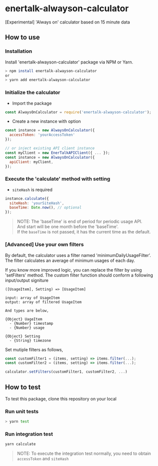 # enertalk-alwayson-calculator
[Experimental] 'Always on' calculator based on 15 minute data

## How to use

### Installation
Install 'enertalk-alwayson-calculator' package via NPM or Yarn.
```sh
> npm install enertalk-alwayson-calculator
or
> yarn add enertalk-alwayson-calculator
```

### Initialize the calculator
- Import the package

```js
const AlwaysOnCalculator = require('enertalk-alwayson-calculator');
```

- Create a new instance with option

```js
const instance = new AlwaysOnCalculator({
  accessToken: 'yourAccessToken'
});

// or inject existing API client instance
const myClient = new EnerTalkAPIClient({ ... });
const instance = new AlwaysOnCalculator({
  apiClient: myClient,
});
```


### Execute the 'calculate' method with setting
- `siteHash` is required

```js
instance.calculate({
  siteHash: 'yourSiteHash',
  baseTime: Date.now(), // optional
});
```

> NOTE: The 'baseTime' is end of period for periodic usage API.  
> And start will be one month before the 'baseTime'.   
> If the `baseTime` is not passed, it has the current time as the default.  


### [Advanced] Use your own filters
By default, the calculator uses a filter named 'minimumDailyUsageFilter'.
The filter calculates an average of minimum usages of each day.

If you know more improved logic, you can replace the filter by using 'setFilters' method.
The custom filter function should conform a following input/output signiture

```
([UsageItem], Setting) => [UsageItem]

input: array of UsageItem  
output: array of filtered UsageItem

And types are below,  

{Object} UageItem  
  - {Number} timestamp
  - {Number} usage

{Object} Setting  
  - {String} timezone
```

 Set mutiple filters as follows,
 ```js
 const customFilter1 = (items, setting) => items.filter(...);
 const customFilter2 = (items, setting) => items.filter(...);

 calculator.setFilters(customFilter1, customFilter2, ...)
 ```


 ## How to test
 To test this package, clone this repository on your local

 ### Run unit tests

 ```sh
 > yarn test
 ```

 ### Run integration test

 ```sh
 yarn calculate
 ```

 > NOTE: To execute the integration test normally, you need to obtain `accessToken` and `siteHash`  
